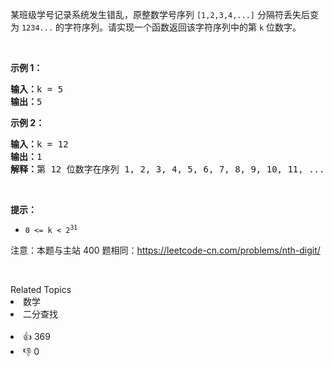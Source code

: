 <p>某班级学号记录系统发生错乱，原整数学号序列 <code>[1,2,3,4,...]</code> 分隔符丢失后变为 <code>1234...</code> 的字符序列。请实现一个函数返回该字符序列中的第 <code>k</code> 位数字。</p>

<p>&nbsp;</p>

<p><strong>示例 1：</strong></p>

<pre>
<strong>输入：</strong>k = 5
<strong>输出：</strong>5
</pre>

<p><strong>示例 2：</strong></p>

<pre>
<strong>输入：</strong>k = 12
<strong>输出：</strong>1
<strong>解释：</strong>第 12 位数字在序列 1, 2, 3, 4, 5, 6, 7, 8, 9, 10, 11, ... 里是 1 ，它是 11 的一部分。</pre>

<p>&nbsp;</p>

<p><strong>提示：</strong></p>

<ul> 
 <li><code>0 &lt;= k &lt;&nbsp;2<sup>31</sup></code></li> 
</ul>

<p>注意：本题与主站 400 题相同：<a href="https://leetcode-cn.com/problems/nth-digit/">https://leetcode-cn.com/problems/nth-digit/</a></p>

<p>&nbsp;</p>

<div><div>Related Topics</div><div><li>数学</li><li>二分查找</li></div></div><br><div><li>👍 369</li><li>👎 0</li></div>